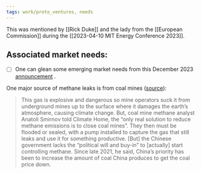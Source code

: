 ```yaml
---
tags: work/proto_ventures, needs
---
```

This was mentioned by [[Rick Duke]] and the lady from the [[European Commission]] during the [[2023-04-10 MIT Energy Conference 2023]]. 

## Associated market needs:
- [ ] One can glean some emerging market needs from this December 2023 [announcement](https://www.state.gov/highlights-from-2023-global-methane-pledge-ministeria) .

One major source of methane leaks is from coal mines ([source](https://climatechangenews.com/2023/11/09/china-sets-out-methane-plan-but-no-reduction-target/?utm_medium=email&_hsmi=282640124&utm_content=282640124&utm_source=hs_email)):
>This gas is explosive and dangerous so mine operators suck it from underground mines up to the surface where it damages the earth’s atmosphere, causing climate change. But, coal mine methane analyst Anatoli Smirnov told Climate Home, the “only real solution to reduce methane emissions is to close coal mines”. They then must be flooded or sealed, with a pump installed to capture the gas that still leaks and use it for something productive. [But] the Chinese government lacks the “political will and buy-in” to [actually] start controlling methane. Since late 2021, he said, China’s priority has been to increase the amount of coal China produces to get the coal price down.



